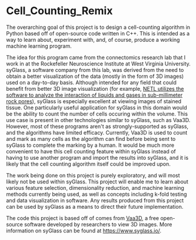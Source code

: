 # Cell_Counting_Remix

The overarching goal of this project is to design a cell-counting algorithm in Python based off of open-source code written in C++. This is intended as a way to learn about, experiment with, and, of course, produce a working machine learning program.

The idea for this program came from the connectomics research lab that I work in at the Rockefeller Neuroscience Institute at West Virginia University. syGlass, a software company from this lab, was derived from the need to obtain a better visualization of the data (mostly in the form of 3D images) used on a day-to-day basis. Although intended for any field that could benefit from better 3D image visualization (for example, [NETL utilizes the software to analyze the interaction of liquids and gases in sub-millimeter rock pores]( https://netl.doe.gov/newsroom/news-releases/news-details?id=637958ac-363f-4779-bd93-4efc728d2930 "NETL Explores Subsurface Data Using Cutting-Edge 3D Imaging Technology")), syGlass is especially excellent at viewing images of stained tissue. One particularly useful application for syGlass in this domain would be the ability to count the number of cells occuring within the volume. This use case is present in other technologies similar to syGlass, such as Vaa3D. However, most of these programs aren't as strongly-supported as syGlass, and the algorithms have limited efficacy. Currently, Vaa3D is used to count and mark as many cells as the algorithm can find before being sent to syGlass to complete the marking by a human. It would be much more convenient to have this cell counting feature within syGlass instead of having to use another program and import the results into syGlass, and it is likely that the cell counting algorithm itself could be improved upon.

The work being done on this project is purely exploratory, and will most likely not be used within syGlass. This project will enable me to learn about various feature selection, dimensionality reduction, and machine learning methods currently being used, as well as concepts including k-fold testing and data visualization in software. Any results produced from this project can be used by syGlass as a means to direct their future implementation.

The code this project is based off of comes from [Vaa3D](http://home.penglab.com/proj/vaa3d/home/index.html), a free open-source software developed by researchers to view 3D images.
More information on syGlass can be found at https://www.syglass.io/.
